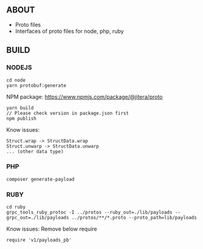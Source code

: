 ## ABOUT
+ Proto files
+ Interfaces of proto files for node, php, ruby
## BUILD
### NODEJS
```
cd node
yarn protobuf:generate
```
NPM package: https://www.npmjs.com/package/@jitera/proto
```
yarn build
// Please check version in package.json first
npm publish
```
Know issues:
```
Struct.wrap -> StructData.wrap
Struct.unwarp -> StructData.unwarp
... (other data type)
```
### PHP
```
composer generate-payload
```
### RUBY
```
cd ruby
grpc_tools_ruby_protoc -I ../protos --ruby_out=./lib/payloads --grpc_out=./lib/payloads ../protos/**/*.proto --proto_path=lib/payloads
```
Know issues:
Remove below require
```
require 'v1/payloads_pb'
```
